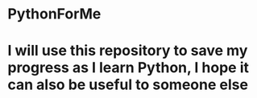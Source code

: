 # PythonForMe
# I will use this repository to save my progress as I learn Python, I hope it can also be useful to someone else
